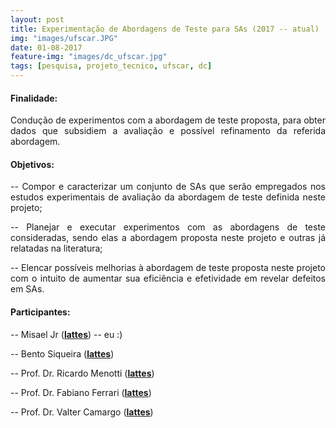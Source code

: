 ```yaml
---
layout: post
title: Experimentação de Abordagens de Teste para SAs (2017 -- atual)
img: "images/ufscar.JPG"
date: 01-08-2017
feature-img: "images/dc_ufscar.jpg"
tags: [pesquisa, projeto_tecnico, ufscar, dc]
---
```


#### Finalidade: 
<p align="justify"> Condução de experimentos com a abordagem de teste proposta, para obter dados que subsidiem a avaliação e possível refinamento da referida abordagem. </p>

#### Objetivos: 

  <p align="justify">  -- Compor e caracterizar um conjunto de SAs que serão empregados nos estudos experimentais de avaliação da abordagem de teste definida neste projeto; </p>

  <p align="justify">  -- Planejar e executar experimentos com as abordagens de teste consideradas, sendo elas a abordagem proposta neste projeto e outras já relatadas na literatura; </p>
  
  <p align="justify">  -- Elencar possíveis melhorias à abordagem de teste proposta neste projeto com o intuito de aumentar sua eficiência e efetividade em revelar defeitos em SAs. </p>

#### Participantes:

-- Misael Jr (<b><a href="http://lattes.cnpq.br/7927035309009307">lattes</a></b>) -- eu :)

-- Bento Siqueira (<b><a href="http://lattes.cnpq.br/3238780932820205">lattes</a></b>)

-- Prof. Dr. Ricardo Menotti (<b><a href="http://lattes.cnpq.br/2509766431540422">lattes</a></b>)

-- Prof. Dr. Fabiano Ferrari (<b><a href="http://lattes.cnpq.br/3154345471250570">lattes</a></b>)

-- Prof. Dr. Valter Camargo (<b><a href="http://lattes.cnpq.br/6809743774407662">lattes</a></b>)

